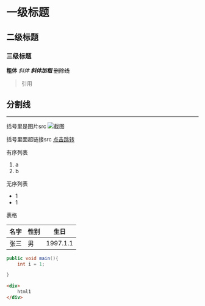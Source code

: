 # 一级标题
## 二级标题
### 三级标题

**粗体**
*斜体*
***斜体加粗***
~~删除线~~

> 引用

分割线
---
***

括号里是图片src
![截图](https://avatars.githubusercontent.com/u/74522405?s=460&v=4)

括号里面超链接src
[点击跳转](https://github.com/Rambo-Shen)

有序列表
1. a
2. b

无序列表
- 1
- 1

表格

名字|性别|生日
--|--|--
张三|男|1997.1.1

```java
public void main(){
    int i = 1;

}
```

```html
<div>
    html1
</div>
```